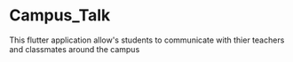 # Campus_Talk
 This flutter application allow's students to communicate with thier teachers and classmates around the campus 
